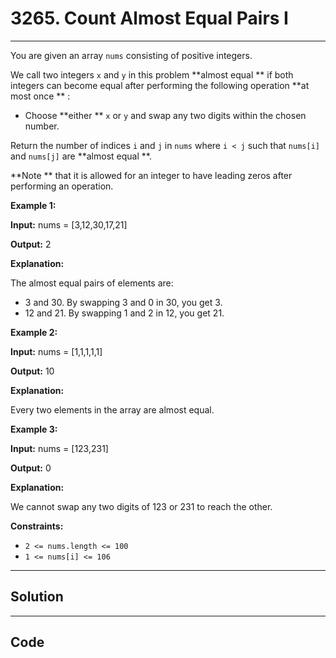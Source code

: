 # 3265. Count Almost Equal Pairs I

---

You are given an array `nums` consisting of positive integers.

We call two integers `x` and `y` in this problem **almost equal ** if both integers can become equal after performing the following operation **at most once ** :

  * Choose **either ** `x` or `y` and swap any two digits within the chosen number.



Return the number of indices `i` and `j` in `nums` where `i < j` such that `nums[i]` and `nums[j]` are **almost equal **.

**Note ** that it is allowed for an integer to have leading zeros after performing an operation.

 

**Example 1:**

**Input:** nums = [3,12,30,17,21]

**Output:** 2

**Explanation:**

The almost equal pairs of elements are:

  * 3 and 30. By swapping 3 and 0 in 30, you get 3.
  * 12 and 21. By swapping 1 and 2 in 12, you get 21.



**Example 2:**

**Input:** nums = [1,1,1,1,1]

**Output:** 10

**Explanation:**

Every two elements in the array are almost equal.

**Example 3:**

**Input:** nums = [123,231]

**Output:** 0

**Explanation:**

We cannot swap any two digits of 123 or 231 to reach the other.

 

**Constraints:**

  * `2 <= nums.length <= 100`
  * `1 <= nums[i] <= 106`

---

## Solution



---

## Code
```python


```